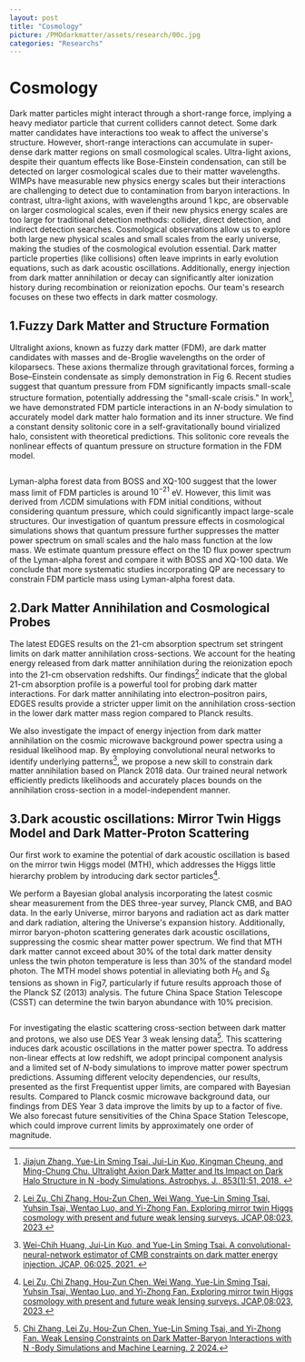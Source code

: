```yaml
---
layout: post
title: "Cosmology"
picture: /PMOdarkmatter/assets/research/00c.jpg
categories: "Researchs"
---
```

<head>
    <script src="https://cdn.mathjax.org/mathjax/latest/MathJax.js?config=TeX-AMS-MML_HTMLorMML" type="text/javascript"></script>
    <script type="text/x-mathjax-config">
        MathJax.Hub.Config({
            tex2jax: {
            skipTags: ['script', 'noscript', 'style', 'textarea', 'pre'],
            inlineMath: [['$','$']]
            }
        });
    </script>
</head>

# Cosmology
Dark matter particles might interact through a short-range force, implying a heavy mediator particle that current colliders cannot detect.
Some dark matter candidates have interactions too weak to affect the universe's structure.
However, short-range interactions can accumulate in super-dense dark matter regions on small cosmological scales.
Ultra-light axions, despite their quantum effects like Bose-Einstein condensation, can still be detected on larger cosmological scales due to their matter wavelengths.
WIMPs have measurable new physics energy scales but their interactions are challenging to detect due to contamination from baryon interactions.
In contrast, ultra-light axions, with wavelengths around 1 kpc, are observable on larger cosmological scales, even if their new physics energy scales are too large for traditional detection methods: collider, direct detection, and indirect detection searches.
Cosmological observations allow us to explore both large new physical scales and small scales from the early universe, making the studies of the cosmological evolution essential.
Dark matter particle properties (like collisions) often leave imprints in early evolution equations, such as dark acoustic oscillations.
Additionally, energy injection from dark matter annihilation or decay can significantly alter ionization history during recombination or reionization epochs.
Our team's research focuses on these two effects in dark matter cosmology.

## 1.Fuzzy Dark Matter and Structure Formation
Ultralight axions, known as fuzzy dark matter (FDM), are dark matter candidates with masses and de-Broglie wavelengths on the order of kiloparsecs.
These axions thermalize through gravitational forces, forming a Bose–Einstein condensate as simply demonstration in Fig 6.
Recent studies suggest that quantum pressure from FDM significantly impacts small-scale structure formation, potentially addressing the "small-scale crisis."
In work[^30], we have demonstrated FDM particle interactions in an $N$-body simulation to accurately model dark matter halo formation and its inner structure.
We find a constant density solitonic core in a self-gravitationally bound virialized halo, consistent with theoretical predictions.
This solitonic core reveals the nonlinear effects of quantum pressure on structure formation in the FDM model.

<p style="text-align:center;"><img class="item-image" src="{{ site.baseurl }}/assets/research/figure6.png"  alt=""></p>

Lyman-alpha forest data from BOSS and XQ-100 suggest that the lower mass limit of FDM particles is around $10^{-21}$ eV.
However, this limit was derived from $\Lambda$CDM simulations with FDM initial conditions, without considering quantum pressure, which could significantly impact large-scale structures.
Our investigation of quantum pressure effects in cosmological simulations shows that quantum pressure further suppresses the matter power spectrum on small scales and the halo mass function at the low mass.
We estimate quantum pressure effect on the 1D flux power spectrum of the Lyman-alpha forest and compare it with BOSS and XQ-100 data.
We conclude that more systematic studies incorporating QP are necessary to constrain FDM particle mass using Lyman-alpha forest data.

## 2.Dark Matter Annihilation and Cosmological Probes
The latest EDGES results on the 21-cm absorption spectrum set stringent limits on dark matter annihilation cross-sections.
We account for the heating energy released from dark matter annihilation during the reionization epoch into the 21-cm observation redshifts.
Our findings[^31] indicate that the global 21-cm absorption profile is a powerful tool for probing dark matter interactions.
For dark matter annihilating into electron–positron pairs, EDGES results provide a stricter upper limit on the annihilation cross-section in the lower dark matter mass region compared to Planck results.

We also investigate the impact of energy injection from dark matter annihilation on the cosmic microwave background power spectra using a residual likelihood map.
By employing convolutional neural networks to identify underlying patterns[^17], we propose a new skill to constrain dark matter annihilation based on Planck 2018 data.
Our trained neural network efficiently predicts likelihoods and accurately places bounds on the annihilation cross-section in a model-independent manner.

## 3.Dark acoustic oscillations: Mirror Twin Higgs Model and Dark Matter-Proton Scattering
Our first work to examine the potential of dark acoustic oscillation is based on the mirror twin Higgs model (MTH), which addresses the Higgs little hierarchy problem by introducing dark sector particles[^31].

We perform a Bayesian global analysis incorporating the latest cosmic shear measurement from the DES three-year survey, Planck CMB, and BAO data.
In the early Universe, mirror baryons and radiation act as dark matter and dark radiation, altering the Universe's expansion history.
Additionally, mirror baryon-photon scattering generates dark acoustic oscillations, suppressing the cosmic shear matter power spectrum.
We find that MTH dark matter cannot exceed about $30\%$ of the total dark matter density unless the twin photon temperature is less than $30\%$ of the standard model photon.
The MTH model shows potential in alleviating both $H_0$ and $S_8$ tensions as shown in Fig7,
particularly if future results approach those of the Planck SZ (2013) analysis.
The future China Space Station Telescope (CSST) can determine the twin baryon abundance with 10% precision.

<p style="text-align:center;"><img class="item-image" src="{{ site.baseurl }}/assets/research/figure7.png" alt=""></p>

For investigating the elastic scattering cross-section between dark matter and protons, we also use DES Year 3 weak lensing data[^29].
This scattering induces dark acoustic oscillations in the matter power spectra.
To address non-linear effects at low redshift, we adopt principal component analysis and a limited set of $N$-body simulations to improve matter power spectrum predictions.
Assuming different velocity dependencies, our results, presented as the first Frequentist upper limits, are compared with Bayesian results.
Compared to Planck cosmic microwave background data, our findings from DES Year 3 data improve the limits by up to a factor of five.
We also forecast future sensitivities of the China Space Station Telescope, which could improve current limits by approximately one order of magnitude.

[^1]: [Murat Abdughani, Yi-Zhong Fan, Lei Feng, Yue-Lin Sming Tsai, Lei Wu, and Qiang Yuan. A commonorigin of muon g-2 anomaly, Galaxy Center GeV excess and AMS-02 anti-proton excess in the NMSSM.Sci. Bull., 66:2170–2174, 2021. ](https://arxiv.org/abs/2104.03274)

[^2]: [ Murat Abdughani, Yi-Zhong Fan, Chih-Ting Lu, Tian-Peng Tang, and Yue-Lin Sming Tsai. Muonphilic dark matter explanation of gamma-ray galactic center excess: a comprehensive analysis. JHEP, 07:127,2022. ](https://arxiv.org/abs/2111.02946)

[^3]: [ Abdesslam Arhrib, Yue-Lin Sming Tsai, Qiang Yuan, and Tzu-Chiang Yuan. An Updated Analysis of Inert Higgs Doublet Model in light of the Recent Results from LUX, PLANCK, AMS-02 and LHC. JCAP,06:030, 2014.  ](https://arxiv.org/abs/1310.0358)

[^4]: [ Shankha Banerjee, Shigeki Matsumoto, Kyohei Mukaida, and Yue-Lin Sming Tsai. WIMP Dark Matter in a Well-Tempered Regime: A case study on Singlet-Doublets Fermionic WIMP. JHEP, 11:070, 2016. ](https://arxiv.org/abs/1603.07387)

[^5]: [ Jung Chang, Kingman Cheung, Hiroyuki Ishida, Chih-Ting Lu, Martin Spinrath, and Yue-Lin Sming Tsai.Sneutrino Dark Matter via pseudoscalar X-funnel meets Inverse Seesaw. JHEP, 09:071, 2018. ](https://arxiv.org/abs/1806.04468)

[^6]: [ Yu-Tong Chen, Shigeki Matsumoto, Tian-Peng Tang, Yue-Lin Sming Tsai, and Lei Wu. Light thermal dark matter beyond p-wave annihilation in minimal Higgs portal model. JHEP, 05:281, 2024.](https://arxiv.org/abs/1310.0358)

[^7]: [ Kingman Cheung, Jui-Lin Kuo, Kin-Wang Ng, and Yue-Lin Sming Tsai. The impact of EDGES 21-cm data on dark matter interactions. Phys. Lett. B, 789:137–144, 2019.8 ](https://arxiv.org/abs/1803.09398)

[^8]: [ Kingman Cheung, Yue-Lin S. Tsai, Po-Yan Tseng, Tzu-Chiang Yuan, and A. Zee. Global Study of the Simplest Scalar Phantom Dark Matter Model. JCAP, 10:042, 2012.  ](https://arxiv.org/abs/1207.4930)

[^9]: [ Kingman Cheung, Po-Yan Tseng, Yue-Lin S. Tsai, and Tzu-Chiang Yuan. Global Constraints on Effective Dark Matter Interactions: Relic Density, Direct Detection, Indirect Detection, and Collider. JCAP, 05:001,2012. ](https://arxiv.org/abs/1201.3402)

[^10]: [ Ming-Yang Cui, Wei-Chih Huang, Yue-Lin Sming Tsai, and Qiang Yuan. Consistency test of the AMS-02 antiproton excess with direct detection data based on the effective field theory approach. JCAP, 11:039,2018. ](https://arxiv.org/abs/1805.11590)

[^11]: [ Ming-Yang Cui, Qiang Yuan, Yue-Lin Sming Tsai, and Yi-Zhong Fan. Possible dark matter annihilation signal in the AMS-02 antiproton data. Phys. Rev. Lett., 118(19):191101, 2017. ](https://arxiv.org/abs/1610.03840)

[^12]: [ Yi-Zhong Fan, Tian-Peng Tang, Yue-Lin Sming Tsai, and Lei Wu. Inert Higgs Dark Matter for CDF II W-Boson Mass and Detection Prospects. Phys. Rev. Lett., 129(9):091802, 2022. ](https://arxiv.org/abs/2204.03693)

[^13]: [ Jie-Cheng Feng, Xian-Wei Kang, Chih-Ting Lu, Yue-Lin Sming Tsai, and Feng-Shou Zhang. Revising inelastic dark matter direct detection by including the cosmic ray acceleration. JHEP, 04:080, 2022.  ](https://arxiv.org/abs/2110.08863)

[^14]: [ Andrew Fowlie, Kamila Kowalska, Leszek Roszkowski, Enrico Maria Sessolo, and Yue-Lin Sming Tsai.Dark matter and collider signatures of the MSSM. Phys. Rev. D, 88:055012, 2013. ](https://arxiv.org/abs/1306.1567)

[^15]: [ Gang Guo, Yue-Lin Sming Tsai, and Meng-Ru Wu. Probing cosmic-ray accelerated light dark matter with IceCube. JCAP, 10:049, 2020. ](https://arxiv.org/abs/2004.03161)

[^16]: [ Gang Guo, Yue-Lin Sming Tsai, Meng-Ru Wu, and Qiang Yuan. Elastic and Inelastic Scattering of Cosmic-Rays on Sub-GeV Dark Matter. Phys. Rev. D, 102(10):103004, 2020. ](https://arxiv.org/abs/2008.12137)

[^17]: [ Wei-Chih Huang, Jui-Lin Kuo, and Yue-Lin Sming Tsai. A convolutional-neural-network estimator of CMB constraints on dark matter energy injection. JCAP, 06:025, 2021. ](https://arxiv.org/abs/2101.10360)

[^18]: [ Xiaoyuan Huang, Yue-Lin Sming Tsai, and Qiang Yuan. LikeDM: likelihood calculator of dark matter detection. Comput. Phys. Commun., 213:252–263, 2017. ](https://arxiv.org/abs/1603.07119)

[^19]: [ Zuowei Liu, Yushan Su, Yue-Lin Sming Tsai, Bingrong Yu, and Qiang Yuan. A combined analysis of PandaX, LUX, and XENON1T experiments within the framework of dark matter effective theory. JHEP,11:024, 2017. ](https://arxiv.org/abs/1708.04630)

[^20]: [ Keyu Lu, Yue-Lin Sming Tsai, Qiang Yuan, and Le Zhang. Inelastic Scattering of Dark Matter with Heavy Cosmic Rays. Res. Astron. Astrophys., 24(6):065007, 2024. ](https://arxiv.org/abs/2310.12501)

[^21]: [ Shigeki Matsumoto, Satyanarayan Mukhopadhyay, and Yue-Lin Sming Tsai. Singlet Majorana fermion dark matter: a comprehensive analysis in effective field theory. JHEP, 10:155, 2014. ](https://arxiv.org/abs/1407.1859)

[^22]: [ Shigeki Matsumoto, Satyanarayan Mukhopadhyay, and Yue-Lin Sming Tsai. Effective Theory of WIMP Dark Matter supplemented by Simplified Models: Singlet-like Majorana fermion case. Phys. Rev. D,94(6):065034, 2016. ](https://arxiv.org/abs/1604.02230)

[^23]: [ Shigeki Matsumoto, Yue-Lin Sming Tsai, and Po-Yan Tseng. Light Fermionic WIMP Dark Matter with Light Scalar Mediator. JHEP, 07:050, 2019.  ](https://arxiv.org/abs/1811.03292)

[^24]: [ Zhao-Qiang Shen, Guan-Wen Yuan, Cheng-Zi Jiang, Yue-Lin Sming Tsai, Qiang Yuan, and Yi-Zhong Fan.Exploring dark matter spike distribution around the Galactic centre with stellar orbits. Mon. Not. Roy.Astron. Soc., 527(2):3196–3207, 2023. ](https://arxiv.org/abs/2303.09284)

[^25]: [ Tian-Peng Tang, Murat Abdughani, Lei Feng, Yue-Lin Sming Tsai, Jian Wu, and Yi-Zhong Fan. NMSSM neutralino dark matter for CDF II W-boson mass and muon g − 2 and the promising prospect of directd etection. Sci. China Phys. Mech. Astron., 66(3):239512, 2023. ](https://arxiv.org/abs/2204.04356)

[^26]: [ Yue-Lin Sming Tsai, Van Que Tran, and Chih-Ting Lu. Confronting dark matter co-annihilation of Inert two Higgs Doublet Model with a compressed mass spectrum. JHEP, 06:033, 2020. ](https://arxiv.org/abs/1912.08875)

[^27]: [ Mei-Wen Yang, Zhi-Qi Guo, Xiao-Yi Luo, Zhao-Qiang Shen, Zi-Qing Xia, Chih-Ting Lu, Yue-Lin SmingTsai, and Yi-Zhong Fan. Searching Accretion-Enhanced Dark Matter Annihilation Signals in the Galactic Centre. 7 2024.9](https://arxiv.org/abs/2407.06815)

[^28]: [ Guan-Wen Yuan, Zhao-Qiang Shen, Yue-Lin Sming Tsai, Qiang Yuan, and Yi-Zhong Fan. Constraining ultralight bosonic dark matter with Keck observations of S2’s orbit and kinematics. Phys. Rev. D,106(10):103024, 2022. ](https://arxiv.org/abs/1308.1782)

[^29]: [ Chi Zhang, Lei Zu, Hou-Zun Chen, Yue-Lin Sming Tsai, and Yi-Zhong Fan. Weak Lensing Constraints on Dark Matter-Baryon Interactions with N -Body Simulations and Machine Learning. 2 2024.](https://arxiv.org/abs/2402.18880)

[^30]: [ Jiajun Zhang, Yue-Lin Sming Tsai, Jui-Lin Kuo, Kingman Cheung, and Ming-Chung Chu. Ultralight Axion Dark Matter and Its Impact on Dark Halo Structure in N -body Simulations. Astrophys. J., 853(1):51, 2018. ](https://arxiv.org/abs/1611.00892)

[^31]: [ Lei Zu, Chi Zhang, Hou-Zun Chen, Wei Wang, Yue-Lin Sming Tsai, Yuhsin Tsai, Wentao Luo, and Yi-Zhong Fan. Exploring mirror twin Higgs cosmology with present and future weak lensing surveys. JCAP,08:023, 2023 ](https://arxiv.org/abs/2304.06308)
